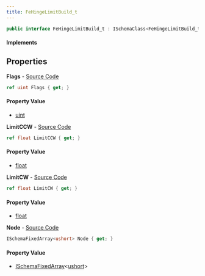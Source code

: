 ```yaml
---
title: FeHingeLimitBuild_t
---
```


```csharp
public interface FeHingeLimitBuild_t : ISchemaClass<FeHingeLimitBuild_t>, ISchemaField, ISchemaClass, INativeHandle
```

#### Implements

## Properties

**Flags** - [Source Code](https://github.com/swiftly-solution/swiftlys2/blob/master/managed/src/SwiftlyS2.Generated/Schemas/Interfaces/FeHingeLimitBuild_t.cs#L18)

```csharp
ref uint Flags { get; }
```

#### Property Value

- [uint](https://learn.microsoft.com/dotnet/api/system.uint32)

**LimitCCW** - [Source Code](https://github.com/swiftly-solution/swiftlys2/blob/master/managed/src/SwiftlyS2.Generated/Schemas/Interfaces/FeHingeLimitBuild_t.cs#L22)

```csharp
ref float LimitCCW { get; }
```

#### Property Value

- [float](https://learn.microsoft.com/dotnet/api/system.single)

**LimitCW** - [Source Code](https://github.com/swiftly-solution/swiftlys2/blob/master/managed/src/SwiftlyS2.Generated/Schemas/Interfaces/FeHingeLimitBuild_t.cs#L20)

```csharp
ref float LimitCW { get; }
```

#### Property Value

- [float](https://learn.microsoft.com/dotnet/api/system.single)

**Node** - [Source Code](https://github.com/swiftly-solution/swiftlys2/blob/master/managed/src/SwiftlyS2.Generated/Schemas/Interfaces/FeHingeLimitBuild_t.cs#L16)

```csharp
ISchemaFixedArray<ushort> Node { get; }
```

#### Property Value

- [ISchemaFixedArray](/docs/api/shared/schemas/ischemafixedarray-1)<[ushort](https://learn.microsoft.com/dotnet/api/system.uint16)>


